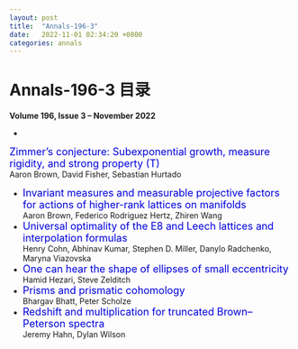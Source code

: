 ```yaml
---
layout: post
title:  "Annals-196-3"
date:   2022-11-01 02:34:20 +0800
categories: annals
---
```


# Annals-196-3 目录

**Volume 196, Issue 3 – November 2022**

- <font color="#0000dd" size="4">
Zimmer’s conjecture: Subexponential growth, measure rigidity, and strong property (T)</font>    
   Aaron Brown, David Fisher, Sebastian Hurtado	
- <font color="#0000dd" size="4">Invariant measures and measurable projective factors for actions of higher-rank lattices on manifolds</font>    
   Aaron Brown, Federico Rodriguez Hertz, Zhiren Wang	
- <font color="#0000dd" size="4">Universal optimality of the E8 and Leech lattices and interpolation formulas</font>    
   Henry Cohn, Abhinav Kumar, Stephen D. Miller, Danylo Radchenko, Maryna Viazovska	
- <font color="#0000dd" size="4">One can hear the shape of ellipses of small eccentricity</font>    
   Hamid Hezari, Steve Zelditch	
- <font color="#0000dd" size="4">Prisms and prismatic cohomology</font>    
   Bhargav Bhatt, Peter Scholze	
- <font color="#0000dd" size="4">Redshift and multiplication for truncated Brown–Peterson spectra</font>    
   Jeremy Hahn, Dylan Wilson	